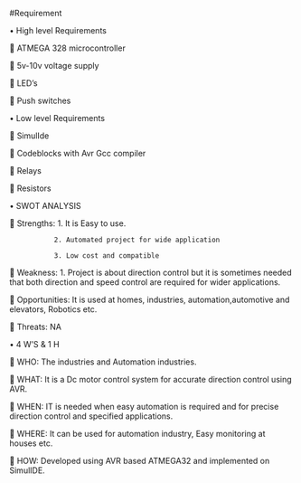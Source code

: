 #Requirement

•	High level Requirements

	ATMEGA 328 microcontroller

	5v-10v voltage  supply

	LED’s

	Push switches

•	Low level Requirements

	SimulIde

	Codeblocks with Avr Gcc compiler

	Relays

	Resistors

•	SWOT ANALYSIS

	Strengths:   1. It is Easy to use.

               2. Automated project for wide application
               
               3. Low cost and compatible

	Weakness: 1. Project is about direction control but it is sometimes needed that both direction and speed control are required for wider applications.

	Opportunities: It is used at homes, industries, automation,automotive and elevators, Robotics etc.

	Threats: NA

•	4 W’S & 1 H
              
	WHO: The industries and Automation industries.

	WHAT: It is a Dc motor control system for accurate direction control using AVR.

	WHEN: IT is needed when easy automation is required and for precise direction control and specified applications.

	WHERE: It can be used for automation industry,  Easy monitoring at houses etc.

	HOW: Developed using AVR based ATMEGA32 and implemented on SimulIDE.



